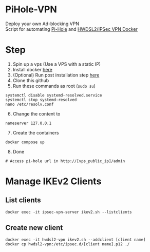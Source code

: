 # PiHole-VPN
Deploy your own Ad-blocking VPN  
Script for automating [Pi-Hole](pi-hole.net) and [HWDSL2/IPSec VPN Docker](https://github.com/hwdsl2/docker-ipsec-vpn-server)

# Step
1. Spin up a vps (Use a VPS with a static IP)
2. Install docker [here](https://docs.docker.com/engine/install/ubuntu/)
3. (Optional) Run post installation step [here](https://docs.docker.com/engine/install/linux-postinstall/)
4. Clone this github
5. Run these commands as root (`sudo su`)
```
systemctl disable systemd-resolved.service
systemctl stop systemd-resolved
nano /etc/resolv.conf
```
6. Change the content to
```
nameserver 127.0.0.1
```
7. Create the containers
```
docker compose up
```
8. Done
```
# Access pi-hole url in http://[vps_public_ip]/admin
```

# Manage IKEv2 Clients
## List clients
```
docker exec -it ipsec-vpn-server ikev2.sh --listclients
```
## Create new client
```
docker exec -it hwdsl2-vpn ikev2.sh --addclient [client name]
docker cp hwdsl2-vpn:/etc/ipsec.d/[client name].p12 ./
```
